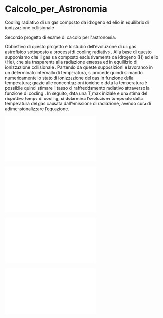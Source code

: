 # Calcolo_per_Astronomia
Cooling radiativo di un gas composto da idrogeno ed elio in equilibrio di ionizzazione collisionale

Secondo progetto di esame di calcolo per l'astronomia.

Obbiettivo di questo progetto è lo studio dell’evoluzione di un gas astrofisico sottoposto a processi di cooling radiativo . Alla base di questo supponiamo che il gas sia composto esclusivamente da idrogeno (H) ed elio (He), che sia trasparente alla radiazione emessa ed in equilibrio di ionizzazione collisionale .
Partendo da queste supposizioni e lavorando in un determinato intervallo di temperatura, si procede quindi stimando numericamente lo stato di ionizzazione del gas in funzione della temperatura; grazie alle concentrazioni ioniche e data la temperatura è possibile quindi stimare il tasso di raffreddamento radiativo attraverso la funzione di cooling .
In seguito, data una T_max iniziale e una stima del rispettivo tempo di cooling, si determina l’evoluzione temporale della temperatura del gas causata dall’emissione di radiazione, avendo cura di adimensionalizzare l’equazione.

![Grafico dello stato di ionizzazione di H ed He per nH = 1 cm−3 e X = 0.76](/img/grafico1.pdf)

![Curva di cooling per nH = 1 cm−3 e X = 0.76 (cooling totale e i suoi contributi)](/img/grafico2_1.pdf)

![Curva di cooling per nH = 1 cm−3 e X = 1 (cooling totale e i suoi contributi)](/img/grafico2_2.pdf)

![Evoluzione della temperatura in funzione del tempo in unità di tcool per X = 1 e nH = 1 cm−3 , dalle Tmax di 106 K e 107 K](grafico45.pdf)
